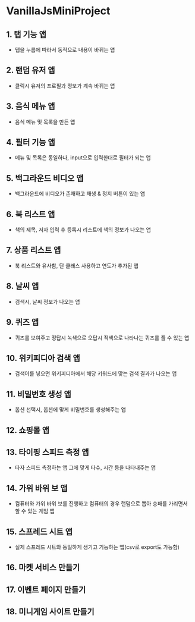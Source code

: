 # VanillaJsMiniProject

## 1. 탭 기능 앱
- 탭을 누름에 따라서 동적으로 내용이 바뀌는 앱
## 2. 랜덤 유저 앱
- 클릭시 유저의 프로필과 정보가 계속 바뀌는 앱
## 3. 음식 메뉴 앱
- 음식 메뉴 및 목록을 만든 앱
## 4. 필터 기능 앱
- 메뉴 및 목록은 동일하나, input으로 입력한대로 필터가 되는 앱
## 5. 백그라운드 비디오 앱
- 백그라운드에 비디오가 존재하고 재생 & 정지 버튼이 있는 앱
## 6. 북 리스트 앱
- 책의 제목, 저자 입력 후 등록시 리스트에 책의 정보가 나오는 앱
## 7. 상품 리스트 앱
- 북 리스트와 유사함, 단 클래스 사용하고 연도가 추가된 앱
## 8. 날씨 앱
- 검색시, 날씨 정보가 나오는 앱
## 9. 퀴즈 앱
- 퀴즈를 보여주고 정답시 녹색으로 오답시 적색으로 나타나는 퀴즈를 풀 수 있는 앱
## 10. 위키피디아 검색 앱
- 검색어를 넣으면 위키피디아에서 해당 키워드에 맞는 검색 결과가 나오는 앱
## 11. 비밀번호 생성 앱
- 옵션 선택시, 옵션에 맞게 비밀번호를 생성해주는 앱
## 12. 쇼핑몰 앱

## 13. 타이핑 스피드 측정 앱
- 타자 스피드 측정하는 앱 그에 맞게 타수, 시간 등을 나타내주는 앱
## 14. 가위 바위 보 앱
- 컴퓨터와 가위 바위 보를 진행하고 컴퓨터의 경우 랜덤으로 뽑아 승패를 가리면서 할 수 있는 게임 앱
## 15. 스프레드 시트 앱
- 실제 스프레드 시트와 동일하게 생기고 기능하는 앱(csv로 export도 가능함)
## 16. 마켓 서비스 만들기

## 17. 이벤트 페이지 만들기

## 18. 미니게임 사이트 만들기